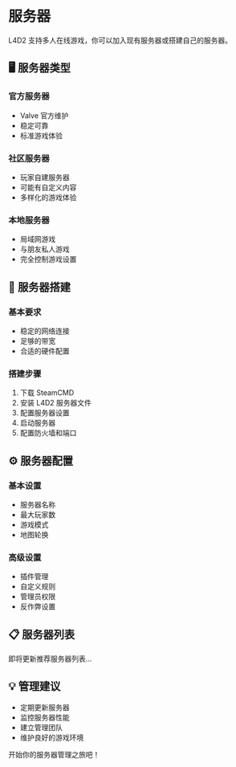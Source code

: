 # 服务器

L4D2 支持多人在线游戏，你可以加入现有服务器或搭建自己的服务器。

## 🖥️ 服务器类型

### 官方服务器
- Valve 官方维护
- 稳定可靠
- 标准游戏体验

### 社区服务器
- 玩家自建服务器
- 可能有自定义内容
- 多样化的游戏体验

### 本地服务器
- 局域网游戏
- 与朋友私人游戏
- 完全控制游戏设置

## 🔧 服务器搭建

### 基本要求
- 稳定的网络连接
- 足够的带宽
- 合适的硬件配置

### 搭建步骤
1. 下载 SteamCMD
2. 安装 L4D2 服务器文件
3. 配置服务器设置
4. 启动服务器
5. 配置防火墙和端口

## ⚙️ 服务器配置

### 基本设置
- 服务器名称
- 最大玩家数
- 游戏模式
- 地图轮换

### 高级设置
- 插件管理
- 自定义规则
- 管理员权限
- 反作弊设置

## 📋 服务器列表

即将更新推荐服务器列表...

## 💡 管理建议

- 定期更新服务器
- 监控服务器性能
- 建立管理团队
- 维护良好的游戏环境

开始你的服务器管理之旅吧！
